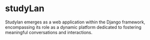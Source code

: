 # studyLan

Studylan emerges as a web application within the Django framework, encompassing its role as a dynamic platform dedicated to fostering meaningful conversations and interactions.
